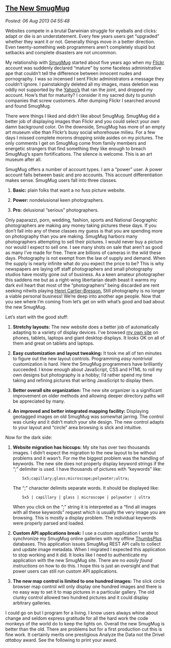 
[The
New SmugMug](http://bakerjd99.wordpress.com/2013/08/05/the-new-smugmug/)
-----------------------------------------------------------------------------

*Posted: 06 Aug 2013 04:55:48*

Websites compete in a brutal Darwinian struggle for eyeballs and clicks:
adapt or die is an understatement. Every few years users get “upgraded”
whether they want it or not. Generally things move in a better
direction. Even twenty-something web programmers aren’t completely
stupid but setbacks and complete disasters are not uncommon.

My relationship with [SmugMug](http://www.smugmug.com/) started about
five years ago when my [Flickr](http://www.flickr.com/) account was
suddenly declared “mature” by some faceless administrative ape that
couldn’t tell the difference between innocent nudes and pornography. I
was so incensed I sent Flickr administrators a message they couldn’t
ignore. I painstakingly deleted all my images, mass deletion was oddly
not supported by the [Yahoo’s](http://www.yahoo.com/) that ran the
joint, and dropped my account. How’s that for maturity? I consider it my
sacred duty to punish companies that screw customers. After dumping
Flickr I searched around and found SmugMug.

There were things I liked and didn’t like about SmugMug. SmugMug did a
better job of displaying images than Flickr and you could select your
*own* damn background color. On the downside, SmugMug has more of an
empty art museum vibe than Flickr’s busy social whorehouse milieu. For a
few days I missed complete morons dropping snide asides on my pictures.
The only comments I get on SmugMug come from family members and
energetic strangers that find something they like enough to breach
SmugMug’s spam fortifications. The silence is welcome. This is an art
museum after all.

SmugMug offers a number of account types. I am a “power” user. A power
account falls between basic and pro accounts. This account
differentiation makes sense. SmugMug users fall into three classes.

1.  **Basic:** plain folks that want a no fuss picture website.

2.  **Power:** nondelusional keen photographers.

3.  **Pro:** delusional “serious” photographers.

Only paparazzi, porn, wedding, fashion, sports and National Geographic
photographers are making any money taking pictures these days. If you
don’t fall into any of these classes my guess is that you are spending
more on photography than you are making. SmugMug harbors many
photographers attempting to sell their pictures. I would never buy a
picture nor would I expect to sell one. I see many shots on sale that
aren’t as good as many I’ve made for free. There are billions of cameras
in the wild these days. Photography is not exempt from the law of supply
and demand. When the supply is nearly infinite what do you expect the
price to be? This is why newspapers are laying off staff photographers
and small photography studios have mostly gone out of business. As a
keen amateur photographer this saddens me but as a right-wing
libertarian death beast it warms my dark evil heart that most of the
“photographers” being discarded are rent seeking nitwits playing [Henri
Cartier-Bresson.](http://www.magnumphotos.com/C.aspx?VP3=CMS3\&VF=MAGO31\_10\_VForm\&ERID=24KL53ZMYN)
Still photography is no longer a viable personal business! We’re deep
into another age people. Now that you see where I’m coming from let’s
get on with what’s good and bad about the new SmugMug.

Let’s start with the good stuff:

1.  **Stretchy layouts:** The new website does a better job of
    automatically adapting to a variety of display devices. I’ve browsed
    [my own site](http://conceptcontrol.smugmug.com/) on phones,
    tablets, laptops and giant desktop displays. It looks OK on all of
    them and great on tablets and laptops.

2.  **Easy customization and layout tweaking:** It took me all of ten
    minutes to figure out the new layout controls. Programming *easy
    nontrivial* customization is hard. Here the SmugMug programmers have
    brilliantly succeeded. I know enough about JavaScript, CSS and HTML
    to roll my own designs but photography is a hobby; I’d rather spend
    my time taking and refining pictures that writing JavaScript to
    display them.

3.  **Better overall site organization:** The new site organizer is a
    significant improvement on older methods and allowing deeper
    directory paths will be appreciated by many.

4.  **An improved and better integrated mapping facility:** Displaying
    geotagged images on old SmugMug was somewhat jarring. The control
    was clunky and it didn’t match your site design. The new control
    adapts to your layout and “circle” area browsing is slick and
    intuitive.

Now for the dark side:

1.  **Website migration has hiccups:** My site has over two thousands
    images. I didn’t expect the migration to the new layout to be
    without problems and it wasn’t. For me the biggest problem was the
    handling of keywords. The new site does not properly display keyword
    strings if the “;” delimiter is used. I have thousands of pictures
    with “keywords” like:

            5x5;capillary;glass;microscope;polywater;ultra;

    The “;” character delimits separate words. It should be displayed
    like:

            5x5 | capillary | glass | microscope | polywater | ultra

    When you click on the “;” string it is interpreted as a “find all
    images with all these keywords” request which is usually the very
    image you are browsing. This is mostly a display problem. The
    individual keywords were properly parsed and loaded.

2.  **Custom API applications break:** I use a custom application I
    wrote to synchronize my SmugMug online galleries with my offline
    [ThumbsPlus](http://www.cerious.com/) databases. This application
    issues SmugMug REST API calls to collect and update image metadata.
    When I migrated I expected this application to stop working and it
    did. It looks like I need to authenticate my application with the
    new SmugMug site. There are no *easily found instructions* on how to
    do this. I hope this is just an oversight and that power users can
    still run custom API applications.

3.  **The new map control is limited to one hundred images:** The slick
    circle browser map control will only display one hundred images and
    there is no easy way to set it to map pictures in a particular
    gallery. The old clunky control allowed two hundred pictures and it
    could display arbitrary galleries.

I could go on but I program for a living. I know users always whine
about change and seldom express gratitude for all the hard work the code
monkeys of the world do to keep the lights on. Overall the new SmugMug
is better than the old. There are problems but for a first production
cut this is fine work. It certainly merits one prestigious Analyze the
Data not the Drivel *attaboy* award. See the following to print your
award.
